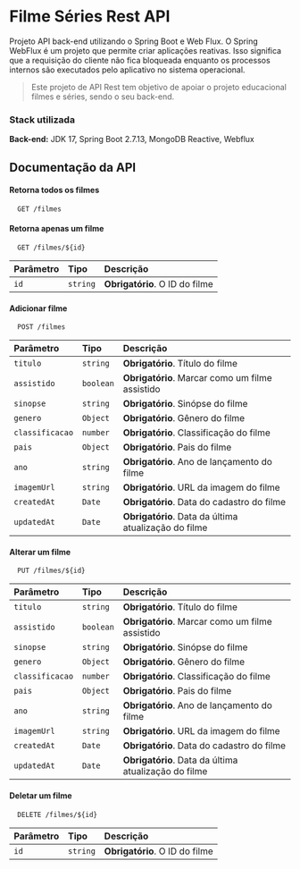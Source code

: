 
# Filme Séries Rest API

Projeto API back-end utilizando o Spring Boot e Web Flux. O Spring WebFlux é um projeto que permite criar aplicações reativas. 
Isso significa que a requisição do cliente não fica bloqueada enquanto os processos internos são executados pelo aplicativo no sistema operacional.

> Este projeto de API Rest tem objetivo de apoiar o projeto educacional filmes e séries, sendo o seu back-end.

### Stack utilizada

**Back-end:** JDK 17, Spring Boot 2.7.13, MongoDB Reactive, Webflux

## Documentação da API

#### Retorna todos os filmes

```http
  GET /filmes
```

#### Retorna apenas um filme

```http
  GET /filmes/${id}
```

| Parâmetro   | Tipo       | Descrição                                   |
| :---------- | :--------- | :------------------------------------------ |
| `id`      | `string` | **Obrigatório**. O ID do filme |

#### Adicionar filme

```http
  POST /filmes
```

| Parâmetro   | Tipo       | Descrição                                   |
| :---------- | :--------- | :------------------------------------------ |
| `titulo`         | `string`  | **Obrigatório**. Título do filme |
| `assistido`      | `boolean` | **Obrigatório**. Marcar como um filme assistido |
| `sinopse`        | `string`  | **Obrigatório**. Sinópse do filme |
| `genero`         | `Object`  | **Obrigatório**. Gênero do filme |
| `classificacao`  | `number`  | **Obrigatório**. Classificação do filme |
| `pais`           | `Object`  | **Obrigatório**. Pais do filme |
| `ano`            | `string`  | **Obrigatório**. Ano de lançamento do filme |
| `imagemUrl`      | `string`  | **Obrigatório**. URL da imagem do filme |
| `createdAt`      | `Date`    | **Obrigatório**. Data do cadastro do filme |
| `updatedAt`      | `Date`    | **Obrigatório**. Data da última atualização do filme |


#### Alterar um filme

```http
  PUT /filmes/${id}
```

| Parâmetro   | Tipo       | Descrição                                   |
| :---------- | :--------- | :------------------------------------------ |
| `titulo`         | `string`  | **Obrigatório**. Título do filme |
| `assistido`      | `boolean` | **Obrigatório**. Marcar como um filme assistido |
| `sinopse`        | `string`  | **Obrigatório**. Sinópse do filme |
| `genero`         | `Object`  | **Obrigatório**. Gênero do filme |
| `classificacao`  | `number`  | **Obrigatório**. Classificação do filme |
| `pais`           | `Object`  | **Obrigatório**. Pais do filme |
| `ano`            | `string`  | **Obrigatório**. Ano de lançamento do filme |
| `imagemUrl`      | `string`  | **Obrigatório**. URL da imagem do filme |
| `createdAt`      | `Date`    | **Obrigatório**. Data do cadastro do filme |
| `updatedAt`      | `Date`    | **Obrigatório**. Data da última atualização do filme |

#### Deletar um filme

```http
  DELETE /filmes/${id}
```

| Parâmetro   | Tipo       | Descrição                                   |
| :---------- | :--------- | :------------------------------------------ |
| `id`        | `string`   | **Obrigatório**. O ID do filme |
